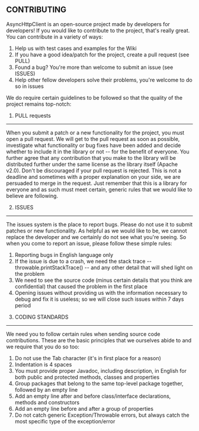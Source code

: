 CONTRIBUTING
------------
AsyncHttpClient is an open-source project made by developers for developers!
If you would like to contribute to the project, that's really great. You can contribute in a variety of ways:

1) Help us with test cases and examples for the Wiki
2) If you have a good idea/patch for the project, create a pull request (see PULL)
3) Found a bug? You're more than welcome to submit an issue (see ISSUES)
4) Help other fellow developers solve their problems, you're welcome to do so in issues

We do require certain guidelines to be followed so that the quality of the project remains top-notch:

1. PULL requests
----------------
When you submit a patch or a new functionality for the project, you must open a pull request. We will get to the pull request as soon as possible, investigate what functionality or bug fixes have been added and decide whether to include it in the library or not -- for the benefit of everyone.
You further agree that any contribution that you make to the library will be distributed further under the same license as the library itself (Apache v2.0).
Don't be discouraged if your pull request is rejected. This is not a deadline and sometimes with a proper explanation on your side, we are persuaded to merge in the request. Just remember that this is a library for everyone and as such must meet certain, generic rules that we would like to believe are following.

2. ISSUES
---------
The issues system is the place to report bugs. Please do not use it to submit patches or new functionality. As helpful as we would like to be, we cannot replace the developer and we certainly do not see what you're seeing. So when you come to report an issue, please follow these simple rules:

1) Reporting bugs in English language only
2) If the issue is due to a crash, we need the stack trace -- throwable.printStackTrace() -- and any other detail that will shed light on the problem
3) We need to see the source code (minus certain details that you think are confidential) that caused the problem in the first place
4) Opening issues without providing us with the information necessary to debug and fix it is useless; so we will close such issues within 7 days period

3. CODING STANDARDS
-------------------
We need you to follow certain rules when sending source code contributions. These are the basic principles that we ourselves abide to and we require that you do so too:

1) Do not use the Tab character (it's in first place for a reason)
2) Indentation is 4 spaces
3) You must provide proper Javadoc, including description, in English for both public and protected methods, classes and properties
4) Group packages that belong to the same top-level package together, followed by an empty line
5) Add an empty line after and before class/interface declarations, methods and constructors
6) Add an empty line before and after a group of properties
7) Do not catch generic Exception/Throwable errors, but always catch the most specific type of the exception/error
